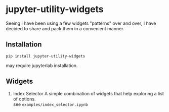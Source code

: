 # jupyter-utility-widgets

Seeing I have been using a few widgets "patterns" over and over, I have decided to share and pack them in a convenient manner.

## Installation

`pip install jupyter-utility-widgets`

may require jupyterlab installation.

## Widgets

1. Index Selector
    A simple combination of widgets that help exploring a list of options.  
    see `examples/index_selector.ipynb`
